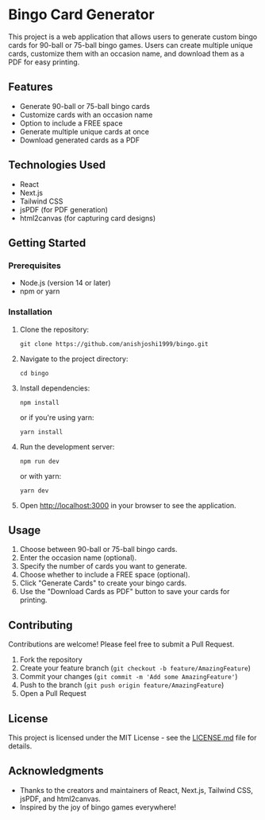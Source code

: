 # Bingo Card Generator

This project is a web application that allows users to generate custom bingo cards for 90-ball or 75-ball bingo games. Users can create multiple unique cards, customize them with an occasion name, and download them as a PDF for easy printing.

## Features

- Generate 90-ball or 75-ball bingo cards
- Customize cards with an occasion name
- Option to include a FREE space
- Generate multiple unique cards at once
- Download generated cards as a PDF

## Technologies Used

- React
- Next.js
- Tailwind CSS
- jsPDF (for PDF generation)
- html2canvas (for capturing card designs)

## Getting Started

### Prerequisites

- Node.js (version 14 or later)
- npm or yarn

### Installation

1. Clone the repository:
   ```
   git clone https://github.com/anishjoshi1999/bingo.git
   ```

2. Navigate to the project directory:
   ```
   cd bingo
   ```

3. Install dependencies:
   ```
   npm install
   ```
   or if you're using yarn:
   ```
   yarn install
   ```

4. Run the development server:
   ```
   npm run dev
   ```
   or with yarn:
   ```
   yarn dev
   ```

5. Open [http://localhost:3000](http://localhost:3000) in your browser to see the application.

## Usage

1. Choose between 90-ball or 75-ball bingo cards.
2. Enter the occasion name (optional).
3. Specify the number of cards you want to generate.
4. Choose whether to include a FREE space (optional).
5. Click "Generate Cards" to create your bingo cards.
6. Use the "Download Cards as PDF" button to save your cards for printing.

## Contributing

Contributions are welcome! Please feel free to submit a Pull Request.

1. Fork the repository
2. Create your feature branch (`git checkout -b feature/AmazingFeature`)
3. Commit your changes (`git commit -m 'Add some AmazingFeature'`)
4. Push to the branch (`git push origin feature/AmazingFeature`)
5. Open a Pull Request

## License

This project is licensed under the MIT License - see the [LICENSE.md](LICENSE.md) file for details.

## Acknowledgments

- Thanks to the creators and maintainers of React, Next.js, Tailwind CSS, jsPDF, and html2canvas.
- Inspired by the joy of bingo games everywhere!